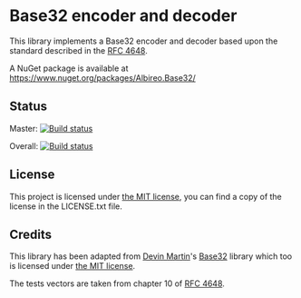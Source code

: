 # Base32 encoder and decoder
 
This library implements a Base32 encoder and decoder based upon the standard described in the [RFC 4648].

A NuGet package is available at https://www.nuget.org/packages/Albireo.Base32/

## Status

Master: [![Build status](https://ci.appveyor.com/api/projects/status/r7jsmh98jb49xs4o/branch/master?svg=true)](https://ci.appveyor.com/project/kappa7194/base32/branch/master)

Overall: [![Build status](https://ci.appveyor.com/api/projects/status/r7jsmh98jb49xs4o?svg=true)](https://ci.appveyor.com/project/kappa7194/base32)


## License

This project is licensed under [the MIT license], you can find a copy of the license in the LICENSE.txt file.

## Credits

This library has been adapted from [Devin Martin]'s [Base32] library which too is licensed under [the MIT license].

The tests vectors are taken from chapter 10 of [RFC 4648].

  [RFC 4648]: https://www.rfc-editor.org/info/rfc4648
  [the MIT license]: https://opensource.org/licenses/MIT
  [Devin Martin]: https://bitbucket.org/devinmartin
  [Base32]: https://bitbucket.org/devinmartin/base32

